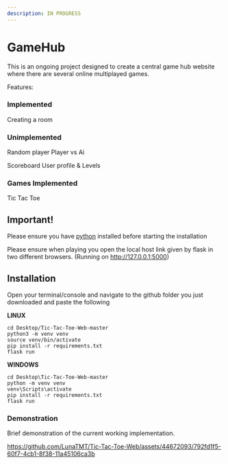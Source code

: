 ```yaml
---
description: IN PROGRESS
---
```


# GameHub

This is an ongoing project designed to create a central game hub website where there are several online multiplayed games. 

Features:
### Implemented
Creating a room 

### Unimplemented
Random player
Player vs Ai

Scoreboard
User profile & Levels

### Games Implemented
Tic Tac Toe


## Important!

Please ensure you have [python](https://www.python.org/downloads/) installed before starting the installation

Please ensure when playing you open the local host link given by flask in two different browsers.
(Running on http://127.0.0.1:5000)

## Installation

Open your terminal/console and navigate to the github folder you just downloaded and paste the following

**LINUX**

```
cd Desktop/Tic-Tac-Toe-Web-master
python3 -m venv venv
source venv/bin/activate
pip install -r requirements.txt
flask run
```

**WINDOWS**

```
cd Desktop\Tic-Tac-Toe-Web-master
python -m venv venv
venv\Scripts\activate
pip install -r requirements.txt
flask run
```

### Demonstration

Brief demonstration of the current working implementation.

https://github.com/LunaTMT/Tic-Tac-Toe-Web/assets/44672093/792fd1f5-60f7-4cb1-8f38-11a45106ca3b


